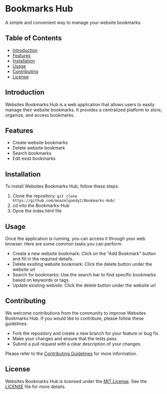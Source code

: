 # Bookmarks Hub

A simple and convenient way to manage your website bookmarks.

## Table of Contents

- [Introduction](#introduction)
- [Features](#features)
- [Installation](#installation)
- [Usage](#usage)
- [Contributing](#contributing)
- [License](#license)

## Introduction

Websites Bookmarks Hub is a web application that allows users to easily manage their website bookmarks. It provides a centralized platform to store, organize, and access bookmarks.

## Features

- Create website bookmarks
- Delete website bookmark
- Search bookmarks
- Edit exist bookmarks

## Installation

To install Websites Bookmarks Hub, follow these steps:

1. Clone the repository: `git clone https://github.com/moazelgandy2/Bookmarks-Hub/`
2. cd into the Bookmarks-Hub
3. Opne the index.html file

## Usage

Once the application is running, you can access it through your web browser. Here are some common tasks you can perform:

- Create a new website bookmark: Click on the "Add Bookmark" button and fill in the required details.
- Delete exsiting website bookmark: Click the delete button under the website url
- Search for bookmarks: Use the search bar to find specific bookmarks based on keywords or tags.
- Update existing webiste: Click the delete button under the website url

## Contributing

We welcome contributions from the community to improve Websites Bookmarks Hub. If you would like to contribute, please follow these guidelines:

- Fork the repository and create a new branch for your feature or bug fix.
- Make your changes and ensure that the tests pass.
- Submit a pull request with a clear description of your changes.

Please refer to the [Contributing Guidelines](./CONTRIBUTING.md) for more information.

## License

Websites Bookmarks Hub is licensed under the [MIT License](./LICENSE). See the [LICENSE](./LICENSE) file for more details.

